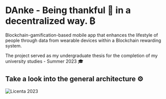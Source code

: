 # DAnke - Being thankful 🤝 in a decentralized way. ₿
Blockchain-gamification-based mobile app that enhances the lifestyle of people through data from wearable devices within a Blockchain rewarding system.

The project served as my undergraduate thesis for the completion of my university studies - Summer 2023 🎓

## Take a look into the general architecture ⚙️
![Licenta 2023](https://user-images.githubusercontent.com/73043384/228323986-4a614107-aec4-4a95-88dd-d122edd1f966.jpg)
